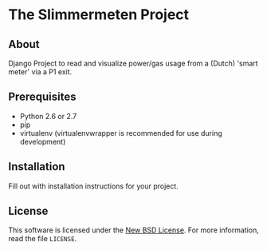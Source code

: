 # The Slimmermeten Project #

## About ##

Django Project to read and visualize power/gas usage from a (Dutch) 'smart meter' via a P1 exit.


## Prerequisites ##

- Python 2.6 or 2.7
- pip
- virtualenv (virtualenvwrapper is recommended for use during development)

## Installation ##

Fill out with installation instructions for your project.


License
-------
This software is licensed under the [New BSD License][BSD]. For more
information, read the file ``LICENSE``.

[BSD]: http://opensource.org/licenses/BSD-3-Clause
